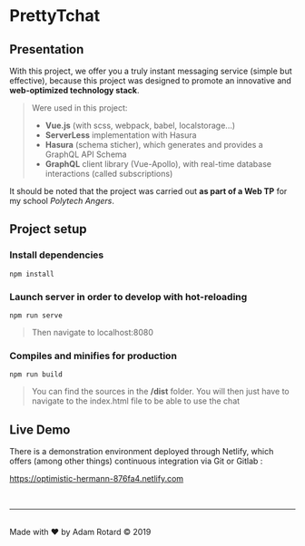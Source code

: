 # PrettyTchat

## Presentation
With this project, we offer you a truly instant messaging service (simple but effective), because this project was designed to promote an innovative and **web-optimized technology stack**.

> Were used in this project:
> - **Vue.js** (with scss, webpack, babel, localstorage...)
> - **ServerLess** implementation with Hasura
> - **Hasura** (schema sticher), which generates and provides a GraphQL API Schema
> - **GraphQL** client library (Vue-Apollo), with real-time database interactions (called subscriptions)

It should be noted that the project was carried out **as part of a Web TP** for my school *Polytech Angers*.



## Project setup

### Install dependencies
```
npm install
```

### Launch server in order to develop with hot-reloading
```
npm run serve
```
> Then navigate to localhost:8080

### Compiles and minifies for production
```
npm run build
```
> You can find the sources in the **/dist** folder. You will then just have to navigate to the index.html file to be able to use the chat

## Live Demo

There is a demonstration environment deployed through Netlify, which offers (among other things) continuous integration via Git or Gitlab :

https://optimistic-hermann-876fa4.netlify.com

<br />

----
<br />
Made with ❤️ by Adam Rotard ©️ 2019